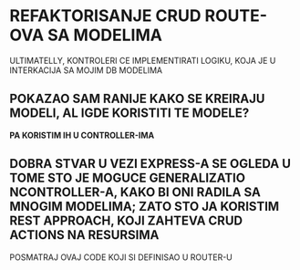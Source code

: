 # REFAKTORISANJE CRUD ROUTE-OVA SA MODELIMA

ULTIMATELLY, KONTROLERI CE IMPLEMENTIRATI LOGIKU, KOJA JE U INTERKACIJA SA MOJIM DB MODELIMA

## POKAZAO SAM RANIJE KAKO SE KREIRAJU MODELI, AL IGDE KORISTITI TE MODELE?

**PA KORISTIM IH U CONTROLLER-IMA**

## DOBRA STVAR U VEZI EXPRESS-A SE OGLEDA U TOME STO JE MOGUCE GENERALIZATIO NCONTROLLER-A, KAKO BI ONI RADILA SA MNOGIM MODELIMA; ZATO STO JA KORISTIM REST APPROACH, KOJI ZAHTEVA CRUD ACTIONS NA RESURSIMA

POSMATRAJ OVAJ CODE KOJI SI DEFINISAO U ROUTER-U


